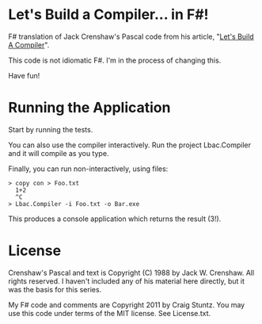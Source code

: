 Let's Build a Compiler... in F#!
================================

F# translation of Jack Crenshaw's Pascal code from his article, "[Let's Build A Compiler](http://compilers.iecc.com/crenshaw/)".

This code is not idiomatic F#. I'm in the process of changing this.

Have fun!

Running the Application
=======================

Start by running the tests. 

You can also use the compiler interactively. Run the project Lbac.Compiler and it will compile as you type.

Finally, you can run non-interactively, using files:

	> copy con > Foo.txt
	  1+2
	  ^C
	> Lbac.Compiler -i Foo.txt -o Bar.exe

This produces a console application which returns the result (3!).

License
=======

Crenshaw's Pascal and text is Copyright (C) 1988 by Jack W. Crenshaw. All rights reserved. I haven't included any of his material here directly, but it was the basis for this series.

My F# code and comments are Copyright 2011 by Craig Stuntz.
You may use this code under terms of the MIT license. See License.txt.

